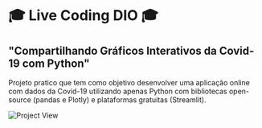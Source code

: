 # 🎓 Live Coding DIO 🎓
## "Compartilhando Gráficos Interativos da Covid-19 com Python"

Projeto pratico que tem como objetivo desenvolver uma aplicação online com dados da Covid-19 utilizando apenas Python com bibliotecas open-source (pandas e Plotly) e plataformas gratuitas (Streamlit).

![Project View](https://i.imgur.com/fEccGmx.png "Project View")
